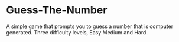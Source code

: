 # Guess-The-Number
A simple game that prompts you to guess a number that is computer generated. Three difficulty levels, Easy Medium and Hard.
